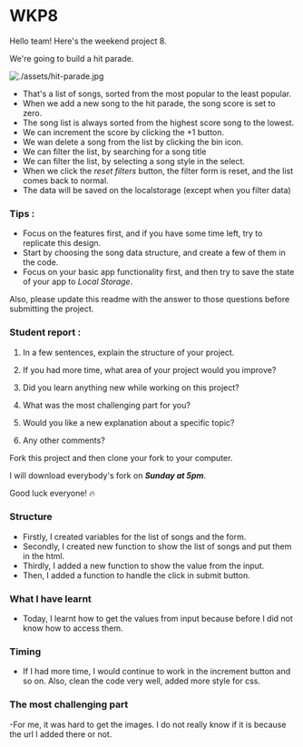 # WKP8

Hello team! Here's the weekend project 8.

We're going to build a hit parade.

![./assets/hit-parade.jpg](./assets/hit-parade.jpg)

-   That's a list of songs, sorted from the most popular to the least popular.
-   When we add a new song to the hit parade, the song score is set to zero.
-   The song list is always sorted from the highest score song to the lowest.
-   We can increment the score by clicking the +1 button.
-   We wan delete a song from the list by clicking the bin icon.
-   We can filter the list, by searching for a song title
-   We can filter the list, by selecting a song style in the select.
-   When we click the _reset filters_ button, the filter form is reset, and the list comes back to normal.
-   The data will be saved on the localstorage (except when you filter data)

### Tips :

-   Focus on the features first, and if you have some time left, try to replicate this design.
-   Start by choosing the song data structure, and create a few of them in the code.
-   Focus on your basic app functionality first, and then try to save the state of your app to _Local Storage_.

Also, please update this readme with the answer to those questions before submitting the project.

### Student report :

1. In a few sentences, explain the structure of your project.

2. If you had more time, what area of your project would you improve?

3. Did you learn anything new while working on this project?

4. What was the most challenging part for you?

5. Would you like a new explanation about a specific topic?

6. Any other comments?

Fork this project and then clone your fork to your computer.

I will download everybody's fork on **_Sunday at 5pm_**.

Good luck everyone! 🔥  

### Structure
  - Firstly, I created variables for the list of songs and the form.  
  - Secondly, I created new function to show the list of songs and put them in the html.
  - Thirdly, I added a new function to show the value from the input.
  - Then, I added a function to handle the click in submit button.

### What I have learnt
  - Today, I learnt how to get the values from input because before I did not know how to access them. 

### Timing
  - If I had more time, I would continue to work in the increment button and so on. Also, clean the code very well, added more style for css.

### The most challenging part 
  -For me, it was hard to get the images. I do not really know if it is because the url I added there or not.  
